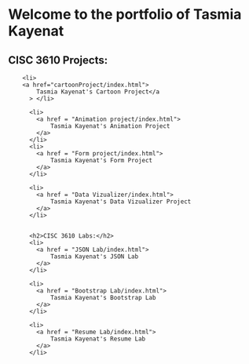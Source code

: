 <html lang="en">
<head>
	<meta charset="UTF-8">
	<meta http-equiv="X-UA-Compatible" content="IE=edge">
	<meta name="viewport" content="width=device-width, initial-scale=1.0">
	<title>Document</title>
</head>
<body>
		<h1>Welcome to the portfolio of Tasmia Kayenat</h1>
		<h2>CISC 3610 Projects:</h2>

		<li>
		<a href="cartoonProject/index.html">
			Tasmia Kayenat's Cartoon Project</a
		  > </li>

		  <li>
			<a href = "Animation project/index.html">
				Tasmia Kayenat's Animation Project
			</a>
		  </li>
		  <li>
			<a href = "Form project/index.html">
				Tasmia Kayenat's Form Project
			</a>
		  </li>

		  <li>
			<a href = "Data Vizualizer/index.html">
				Tasmia Kayenat's Data Vizualizer Project
			</a>
		  </li>

		  
		  <h2>CISC 3610 Labs:</h2>
		  <li>
			<a href = "JSON Lab/index.html">
				Tasmia Kayenat's JSON Lab
			</a>
		  </li>

		  <li>
			<a href = "Bootstrap Lab/index.html">
				Tasmia Kayenat's Bootstrap Lab
			</a>
		  </li>

		  <li>
			<a href = "Resume Lab/index.html">
				Tasmia Kayenat's Resume Lab
			</a>
		  </li>

		  
	
	
</body>
</html>
